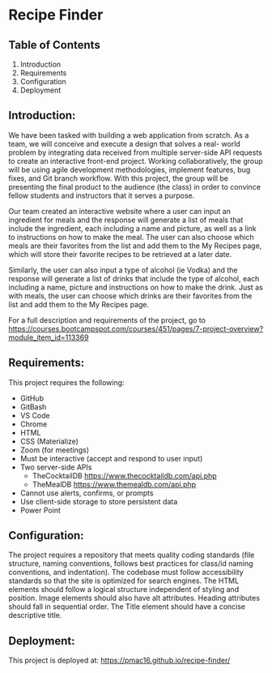 # Recipe Finder

## Table of Contents
1.	Introduction
2.	Requirements
3.	Configuration
4.	Deployment

## Introduction:
We have been tasked with building a web application from scratch. As a team, we will conceive and execute a design that solves a real- world problem by integrating data received from multiple server-side API requests to create an interactive front-end project. Working collaboratively, the group will be using agile development methodologies, implement features, bug fixes, and Git branch workflow. With this project, the group will be presenting the final product to the audience (the class) in order to convince fellow students and instructors that it serves a purpose.

Our team created an interactive website where a user can input an ingredient for meals and the response will generate a list of meals that include the ingredient, each including a name and picture, as well as a link to instructions on how to make the meal. The user can also choose which meals are their favorites from the list and add them to the My Recipes page, which will store their favorite recipes to be retrieved at a later date.

Similarly, the user can also input a type of alcohol (ie Vodka) and the response will generate a list of drinks that include the type of alcohol, each including a name, picture and instructions on how to make the drink. Just as with meals, the user can choose which drinks are their favorites from the list and add them to the My Recipes page.

For a full description and requirements of the project, go to 
https://courses.bootcampspot.com/courses/451/pages/7-project-overview?module_item_id=113369

## Requirements:
This project requires the following:
- GitHub
- GitBash
- VS Code
- Chrome
- HTML
- CSS (Materialize)
- Zoom (for meetings)
- Must be interactive (accept and respond to user input)
- Two server-side APIs
    - TheCocktailDB  https://www.thecocktaildb.com/api.php
    - TheMealDB  https://www.themealdb.com/api.php
- Cannot use alerts, confirms, or prompts
- Use client-side storage to store persistent data
- Power Point

## Configuration:
The project requires a repository that meets quality coding standards (file structure, naming conventions, follows best practices for class/id naming conventions, and indentation). The codebase must follow accessibility standards so that the site is optimized for search engines. The HTML elements should follow a logical structure independent of styling and position. Image elements should also have alt attributes. Heading attributes should fall in sequential order. The Title element should have a concise descriptive title.

## Deployment:
This project is deployed at: https://pmac16.github.io/recipe-finder/
